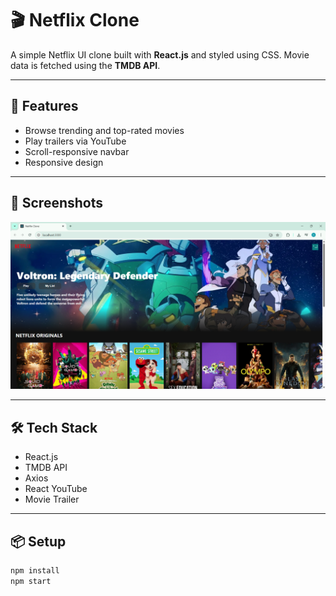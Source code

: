 # 🎬 Netflix Clone

A simple Netflix UI clone built with **React.js** and styled using CSS. Movie data is fetched using the **TMDB API**.

---

## 🚀 Features

- Browse trending and top-rated movies
- Play trailers via YouTube
- Scroll-responsive navbar
- Responsive design

---

## 📸 Screenshots

![Netflix Clone Screenshot](./src/assets/screenshot.png)

---

## 🛠 Tech Stack

- React.js
- TMDB API
- Axios
- React YouTube
- Movie Trailer

---

## 📦 Setup

```bash
npm install
npm start
```
